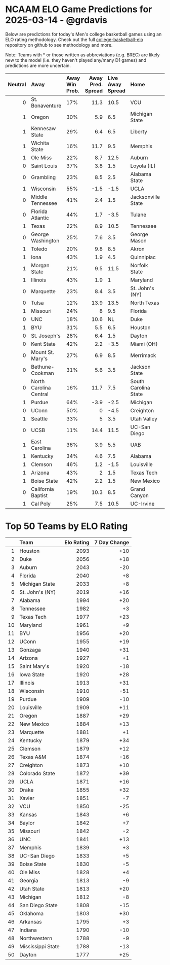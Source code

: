 # NCAAM ELO Game Predictions for 2025-03-14 - @grdavis
Below are predictions for today's Men's college basketball games using an ELO rating methodology. Check out the full [college-basketball-elo](https://github.com/grdavis/college-basketball-elo) repository on github to see methodology and more.

Note: Teams with * or those written as abbreviations (e.g. BREC) are likely new to the model (i.e. they haven't played any/many D1 games) and predictions are more uncertain.

|   Neutral | Away                   | Away Win Prob.   |   Away Pred. Spread | Live Away Spread   | Home                 | Home Win Prob.   |   Home Pred. Spread |
|----------:|:-----------------------|:-----------------|--------------------:|:-------------------|:---------------------|:-----------------|--------------------:|
|         0 | St. Bonaventure        | 17%              |                11.3 | 10.5               | VCU                  | 83%              |               -11.3 |
|         1 | Oregon                 | 30%              |                 5.9 | 6.5                | Michigan State       | 70%              |                -5.9 |
|         1 | Kennesaw State         | 29%              |                 6.4 | 6.5                | Liberty              | 71%              |                -6.4 |
|         1 | Wichita State          | 16%              |                11.7 | 9.5                | Memphis              | 84%              |               -11.7 |
|         1 | Ole Miss               | 22%              |                 8.7 | 12.5               | Auburn               | 78%              |                -8.7 |
|         0 | Saint Louis            | 37%              |                 3.8 | 1.5                | Loyola (IL)          | 63%              |                -3.8 |
|         0 | Grambling              | 23%              |                 8.5 | 2.5                | Alabama State        | 77%              |                -8.5 |
|         1 | Wisconsin              | 55%              |                -1.5 | -1.5               | UCLA                 | 45%              |                 1.5 |
|         0 | Middle Tennessee       | 41%              |                 2.4 | 1.5                | Jacksonville State   | 59%              |                -2.4 |
|         0 | Florida Atlantic       | 44%              |                 1.7 | -3.5               | Tulane               | 56%              |                -1.7 |
|         1 | Texas                  | 22%              |                 8.9 | 10.5               | Tennessee            | 78%              |                -8.9 |
|         0 | George Washington      | 25%              |                 7.6 | 3.5                | George Mason         | 75%              |                -7.6 |
|         1 | Toledo                 | 20%              |                 9.8 | 8.5                | Akron                | 80%              |                -9.8 |
|         1 | Iona                   | 43%              |                 1.9 | 4.5                | Quinnipiac           | 57%              |                -1.9 |
|         1 | Morgan State           | 21%              |                 9.5 | 11.5               | Norfolk State        | 79%              |                -9.5 |
|         1 | Illinois               | 43%              |                 1.9 | 1                  | Maryland             | 57%              |                -1.9 |
|         0 | Marquette              | 23%              |                 8.4 | 3.5                | St. John's (NY)      | 77%              |                -8.4 |
|         0 | Tulsa                  | 12%              |                13.9 | 13.5               | North Texas          | 88%              |               -13.9 |
|         1 | Missouri               | 24%              |                 8   | 9.5                | Florida              | 76%              |                -8   |
|         0 | UNC                    | 18%              |                10.6 | NL                 | Duke                 | 82%              |               -10.6 |
|         1 | BYU                    | 31%              |                 5.5 | 6.5                | Houston              | 69%              |                -5.5 |
|         0 | St. Joseph's           | 28%              |                 6.4 | 1.5                | Dayton               | 72%              |                -6.4 |
|         0 | Kent State             | 42%              |                 2.2 | -3.5               | Miami (OH)           | 58%              |                -2.2 |
|         0 | Mount St. Mary's       | 27%              |                 6.9 | 8.5                | Merrimack            | 73%              |                -6.9 |
|         0 | Bethune-Cookman        | 31%              |                 5.6 | 3.5                | Jackson State        | 69%              |                -5.6 |
|         0 | North Carolina Central | 16%              |                11.7 | 7.5                | South Carolina State | 84%              |               -11.7 |
|         1 | Purdue                 | 64%              |                -3.9 | -2.5               | Michigan             | 36%              |                 3.9 |
|         0 | UConn                  | 50%              |                 0   | -4.5               | Creighton            | 50%              |                -0   |
|         1 | Seattle                | 33%              |                 5   | 3.5                | Utah Valley          | 67%              |                -5   |
|         0 | UCSB                   | 11%              |                14.4 | 11.5               | UC-San Diego         | 89%              |               -14.4 |
|         1 | East Carolina          | 36%              |                 3.9 | 5.5                | UAB                  | 64%              |                -3.9 |
|         1 | Kentucky               | 34%              |                 4.6 | 7.5                | Alabama              | 66%              |                -4.6 |
|         1 | Clemson                | 46%              |                 1.2 | -1.5               | Louisville           | 54%              |                -1.2 |
|         1 | Arizona                | 43%              |                 2   | 1.5                | Texas Tech           | 57%              |                -2   |
|         1 | Boise State            | 42%              |                 2.2 | 1.5                | New Mexico           | 58%              |                -2.2 |
|         0 | California Baptist     | 19%              |                10.3 | 8.5                | Grand Canyon         | 81%              |               -10.3 |
|         1 | Cal Poly               | 25%              |                 7.5 | 10.5               | UC-Irvine            | 75%              |                -7.5 |

# Top 50 Teams by ELO Rating
|    | Team              |   Elo Rating |   7 Day Change |
|---:|:------------------|-------------:|---------------:|
|  1 | Houston           |         2093 |            +10 |
|  2 | Duke              |         2056 |            +18 |
|  3 | Auburn            |         2043 |            -20 |
|  4 | Florida           |         2040 |             +8 |
|  5 | Michigan State    |         2033 |             +8 |
|  6 | St. John's (NY)   |         2019 |            +16 |
|  7 | Alabama           |         1994 |            +20 |
|  8 | Tennessee         |         1982 |             +3 |
|  9 | Texas Tech        |         1977 |            +23 |
| 10 | Maryland          |         1961 |             +9 |
| 11 | BYU               |         1956 |            +20 |
| 12 | UConn             |         1955 |            +19 |
| 13 | Gonzaga           |         1940 |            +31 |
| 14 | Arizona           |         1927 |             +1 |
| 15 | Saint Mary's      |         1920 |            -18 |
| 16 | Iowa State        |         1920 |            +28 |
| 17 | Illinois          |         1913 |            +31 |
| 18 | Wisconsin         |         1910 |            -51 |
| 19 | Purdue            |         1909 |            -10 |
| 20 | Louisville        |         1909 |            +11 |
| 21 | Oregon            |         1887 |            +29 |
| 22 | New Mexico        |         1884 |            +13 |
| 23 | Marquette         |         1881 |             +1 |
| 24 | Kentucky          |         1879 |            +34 |
| 25 | Clemson           |         1879 |            +12 |
| 26 | Texas A&M         |         1874 |            -16 |
| 27 | Creighton         |         1873 |            +10 |
| 28 | Colorado State    |         1872 |            +39 |
| 29 | UCLA              |         1871 |            +16 |
| 30 | Drake             |         1855 |            +32 |
| 31 | Xavier            |         1851 |             -7 |
| 32 | VCU               |         1850 |            -25 |
| 33 | Kansas            |         1843 |             +6 |
| 34 | Baylor            |         1842 |             +7 |
| 35 | Missouri          |         1842 |             -2 |
| 36 | UNC               |         1841 |            +13 |
| 37 | Memphis           |         1839 |             +3 |
| 38 | UC-San Diego      |         1833 |             +5 |
| 39 | Boise State       |         1830 |             -5 |
| 40 | Ole Miss          |         1828 |             +4 |
| 41 | Georgia           |         1813 |             -9 |
| 42 | Utah State        |         1813 |            +20 |
| 43 | Michigan          |         1812 |             -8 |
| 44 | San Diego State   |         1808 |            -15 |
| 45 | Oklahoma          |         1803 |            +30 |
| 46 | Arkansas          |         1795 |             +3 |
| 47 | Indiana           |         1790 |            -10 |
| 48 | Northwestern      |         1788 |             -9 |
| 49 | Mississippi State |         1788 |            -13 |
| 50 | Dayton            |         1777 |            +25 |